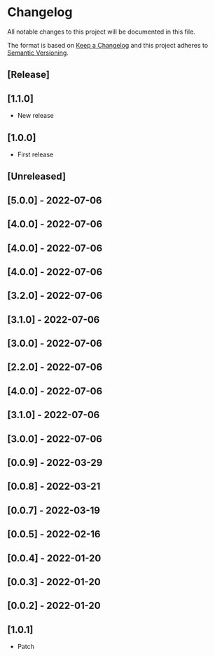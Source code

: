 # Changelog

All notable changes to this project will be documented in this file.

The format is based on [Keep a Changelog](http://keepachangelog.com/en/1.0.0/)
and this project adheres to [Semantic Versioning](http://semver.org/spec/v2.0.0.html).

## [Release]

## [1.1.0]

- New release
## [1.0.0]

- First release
## [Unreleased]

## [5.0.0] - 2022-07-06

## [4.0.0] - 2022-07-06

## [4.0.0] - 2022-07-06

## [4.0.0] - 2022-07-06

## [3.2.0] - 2022-07-06

## [3.1.0] - 2022-07-06

## [3.0.0] - 2022-07-06

## [2.2.0] - 2022-07-06

## [4.0.0] - 2022-07-06

## [3.1.0] - 2022-07-06

## [3.0.0] - 2022-07-06

## [0.0.9] - 2022-03-29

## [0.0.8] - 2022-03-21

## [0.0.7] - 2022-03-19

## [0.0.5] - 2022-02-16

## [0.0.4] - 2022-01-20

## [0.0.3] - 2022-01-20

## [0.0.2] - 2022-01-20

## [1.0.1]

- Patch
